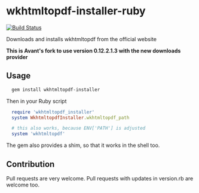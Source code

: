 # wkhtmltopdf-installer-ruby
[![Build Status](https://semaphoreci.com/api/v1/projects/cff505e1-aa02-441e-8b7f-df4cc1342939/367628/badge.png)](https://semaphoreci.com/vovayartsev/wkhtmltopdf-installer-ruby)

Downloads and installs wkhtmltopdf from the official website

**This is Avant's fork to use version 0.12.2.1.3 with the new downloads provider**

## Usage

```bash
  gem install wkhtmltopdf-installer
```

Then in your Ruby script

```ruby
  require 'wkhtmltopdf_installer'
  system WkhtmltopdfInstaller.wkhtmltopdf_path

  # this also works, because ENV['PATH'] is adjusted
  system 'wkhtmltopdf'
```

The gem also provides a shim, so that it works in the shell too.

## Contribution
Pull requests are very welcome.
Pull requests with updates in version.rb are welcome too.
